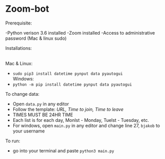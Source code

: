 # Zoom-bot

Prerequisite:

-Python verison 3.6 installed
-Zoom installed
-Access to administrative password (Mac & linux sudo)


Installations: 

<br>Mac & Linux:
 - `sudo pip3 install datetime pynput data pyautogui`
<br>Windows: 
 - `python -m pip install datetime pynput data pyautogui`
  
To change data:
  - Open `data.py` in any editor
  - Follow the template: *URL, Time to join, Time to leave*
  - TIMES MUST BE 24HR TIME
  - Each list is for each day, Monlst - Monday, Tuelst - Tuesday, etc.
  - For windows, open `main.py` in any editor and change line 27, `bjakob` to your username

To run:
  - go into your terminal and paste `python3 main.py`
 
